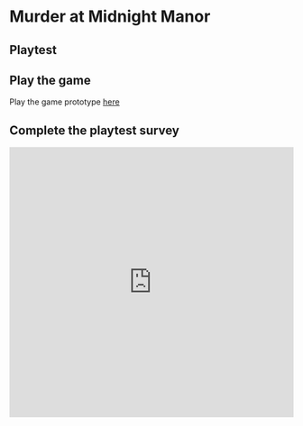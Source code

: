 # Murder at Midnight Manor
## Playtest

## Play the game
Play the game prototype [here](https://aidanchap.github.io/IASC-1P04/prototype/TwineGamePrototype.html)

## Complete the playtest survey

<iframe width="640px" height= "480px" src= "https://forms.office.com/Pages/ResponsePage.aspx?id=FRGudvwe8kqlNuKyRDrxoDQ-9Cx_AtRMvbnqUCxwsq9UMTBJMUJFVzFTVEtPRjJSSzczVkYyRkNWRC4u&embed=true" frameborder= "0" marginwidth= "0" marginheight= "0" style= "border: none; max-width:100%; max-height:100vh" allowfullscreen webkitallowfullscreen mozallowfullscreen msallowfullscreen> </iframe>
